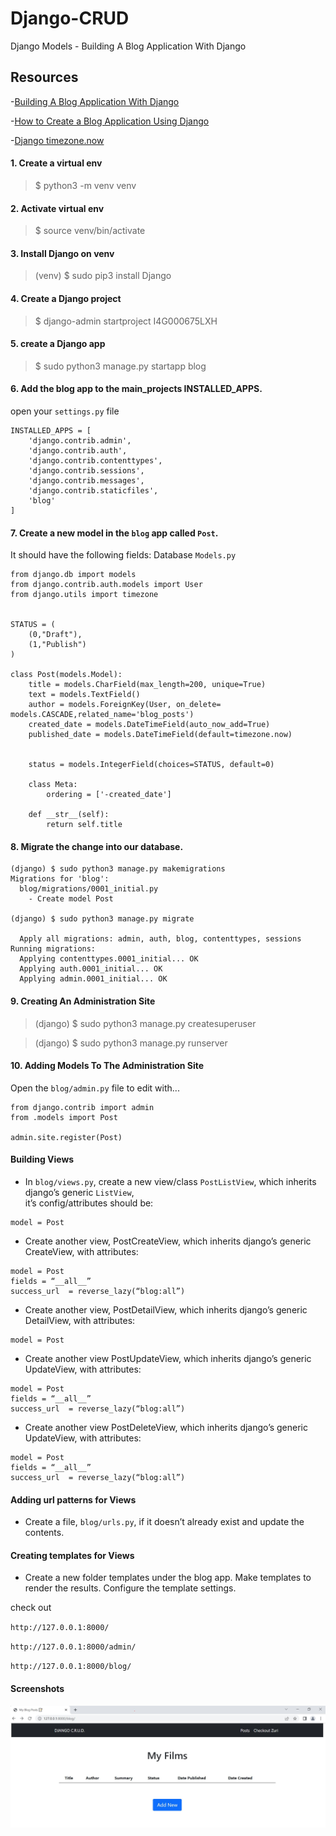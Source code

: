 # Django-CRUD

Django Models - Building A Blog Application With Django 

## Resources

-[Building A Blog Application With Django](https://djangocentral.com/building-a-blog-application-with-django/)

-[How to Create a Blog Application Using Django](https://pythonsansar.com/how-create-blog-application-using-django/)

-[Django timezone.now](https://stackoverflow.com/questions/10783864/django-1-4-timezone-now-vs-datetime-datetime-now)

#### 1. Create a virtual env 

> $ python3 -m venv venv

#### 2. Activate virtual env

> $ source venv/bin/activate


#### 3. Install Django on venv

> (venv) $ sudo pip3 install Django

#### 4. Create a Django project

> $ django-admin startproject I4G000675LXH

#### 5. create a Django app

> $ sudo python3 manage.py startapp blog

#### 6. Add the blog app to the main_projects INSTALLED_APPS. 
open your `settings.py` file
```
INSTALLED_APPS = [
    'django.contrib.admin',
    'django.contrib.auth',
    'django.contrib.contenttypes',
    'django.contrib.sessions',
    'django.contrib.messages',
    'django.contrib.staticfiles',
    'blog'
]
```

#### 7. Create a new model in the `blog` app called `Post`. 
It should have the following fields:
Database `Models.py`
```
from django.db import models
from django.contrib.auth.models import User
from django.utils import timezone


STATUS = (
    (0,"Draft"),
    (1,"Publish")
)

class Post(models.Model):
    title = models.CharField(max_length=200, unique=True)
    text = models.TextField()
    author = models.ForeignKey(User, on_delete= models.CASCADE,related_name='blog_posts')
    created_date = models.DateTimeField(auto_now_add=True)
    published_date = models.DateTimeField(default=timezone.now)
    
 
    status = models.IntegerField(choices=STATUS, default=0)

    class Meta:
        ordering = ['-created_date']

    def __str__(self):
        return self.title
```

#### 8. Migrate the change into our database.

```
(django) $ sudo python3 manage.py makemigrations
Migrations for 'blog':
  blog/migrations/0001_initial.py
    - Create model Post

(django) $ sudo python3 manage.py migrate

  Apply all migrations: admin, auth, blog, contenttypes, sessions
Running migrations:
  Applying contenttypes.0001_initial... OK
  Applying auth.0001_initial... OK
  Applying admin.0001_initial... OK
```

#### 9. Creating An Administration Site

> (django) $ sudo python3 manage.py createsuperuser

> (django) $ sudo python3 manage.py runserver

#### 10. Adding Models To The Administration Site

Open the `blog/admin.py` file to edit with...

```
from django.contrib import admin
from .models import Post

admin.site.register(Post)
```

#### Building Views 
- In `blog/views.py`,  create a new view/class `PostListView`, which inherits django’s generic `ListView`,  
it’s config/attributes should be:

```
model = Post
```

- Create another view, PostCreateView, which inherits django’s generic CreateView, with attributes:

```
model = Post
fields = “__all__”
success_url  = reverse_lazy(“blog:all”)
```
 
- Create another view, PostDetailView, which inherits django’s generic DetailView, with attributes:

```
model = Post
```
 
- Create another view PostUpdateView, which inherits django’s generic UpdateView, with attributes:

```
model = Post
fields = “__all__”
success_url  = reverse_lazy(“blog:all”)
```
 
- Create another view PostDeleteView, which inherits django’s generic UpdateView, with attributes:

```
model = Post
fields = “__all__”
success_url  = reverse_lazy(“blog:all”)
```

#### Adding url patterns for Views

- Create a file, `blog/urls.py`, if it doesn’t already exist and update the contents.

#### Creating templates for Views

- Create a new folder templates under the blog app.  Make templates to render the results. Configure the template settings.

check out 

`http://127.0.0.1:8000/`

`http://127.0.0.1:8000/admin/`

`http://127.0.0.1:8000/blog/`

#### Screenshots

![](screenshot.JPG)
